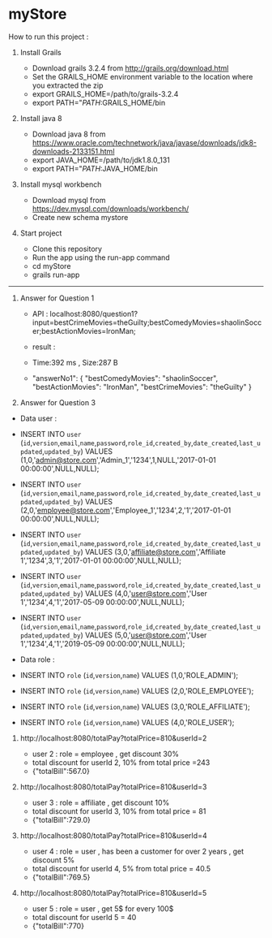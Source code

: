 # myStore

How to run this project :

1. Install Grails
   - Download grails 3.2.4 from http://grails.org/download.html
   - Set the GRAILS_HOME environment variable to the location where you extracted the zip
   - export GRAILS_HOME=/path/to/grails-3.2.4
   - export PATH="$PATH:$GRAILS_HOME/bin

2. Install java 8
   - Download java 8 from https://www.oracle.com/technetwork/java/javase/downloads/jdk8-downloads-2133151.html
   - export JAVA_HOME=/path/to/jdk1.8.0_131
   - export PATH="$PATH:$JAVA_HOME/bin

3. Install mysql workbench
   - Download mysql from https://dev.mysql.com/downloads/workbench/
   - Create new schema mystore

4. Start project 
   - Clone this repository
   - Run the app using the run-app command
   - cd myStore
   - grails run-app

-------------------------------------

1. Answer for Question 1 
   - API : localhost:8080/question1?input=bestCrimeMovies=theGuilty;bestComedyMovies=shaolinSoccer;bestActionMovies=IronMan;

   - result : 
   - Time:392 ms , Size:287 B

   - "answerNo1": {
        "bestComedyMovies": "shaolinSoccer",
        "bestActionMovies": "IronMan",
        "bestCrimeMovies": "theGuilty"
      }

2. Answer for Question 3

 - Data user :

- INSERT INTO `user` (`id`,`version`,`email`,`name`,`password`,`role_id`,`created_by`,`date_created`,`last_updated`,`updated_by`) VALUES (1,0,'admin@store.com','Admin_1','1234',1,NULL,'2017-01-01 00:00:00',NULL,NULL);
- INSERT INTO `user` (`id`,`version`,`email`,`name`,`password`,`role_id`,`created_by`,`date_created`,`last_updated`,`updated_by`) VALUES (2,0,'employee@store.com','Employee_1','1234',2,'1','2017-01-01 00:00:00',NULL,NULL);
- INSERT INTO `user` (`id`,`version`,`email`,`name`,`password`,`role_id`,`created_by`,`date_created`,`last_updated`,`updated_by`) VALUES (3,0,'affiliate@store.com','Affiliate 1','1234',3,'1','2017-01-01 00:00:00',NULL,NULL);
- INSERT INTO `user` (`id`,`version`,`email`,`name`,`password`,`role_id`,`created_by`,`date_created`,`last_updated`,`updated_by`) VALUES (4,0,'user@store.com','User 1','1234',4,'1','2017-05-09 00:00:00',NULL,NULL);
- INSERT INTO `user` (`id`,`version`,`email`,`name`,`password`,`role_id`,`created_by`,`date_created`,`last_updated`,`updated_by`) VALUES (5,0,'user@store.com','User 1','1234',4,'1','2019-05-09 00:00:00',NULL,NULL);


- Data role :

- INSERT INTO `role` (`id`,`version`,`name`) VALUES (1,0,'ROLE_ADMIN');
- INSERT INTO `role` (`id`,`version`,`name`) VALUES (2,0,'ROLE_EMPLOYEE');
- INSERT INTO `role` (`id`,`version`,`name`) VALUES (3,0,'ROLE_AFFILIATE');
- INSERT INTO `role` (`id`,`version`,`name`) VALUES (4,0,'ROLE_USER');

1. http://localhost:8080/totalPay?totalPrice=810&userId=2
    - user 2 : role = employee , get discount 30%
    - total discount for userId 2, 10% from total price =243
    - {"totalBill":567.0}

2. http://localhost:8080/totalPay?totalPrice=810&userId=3
    - user 3 : role = affiliate , get discount 10%
    - total discount for userId 3, 10% from total price = 81
    - {"totalBill":729.0}
    
3. http://localhost:8080/totalPay?totalPrice=810&userId=4
    - user 4 : role = user , has been a customer for over 2 years , get discount 5%
    - total discount for userId 4, 5% from total price = 40.5
    - {"totalBill":769.5}
    
4. http://localhost:8080/totalPay?totalPrice=810&userId=5
    - user 5 : role = user , get 5$ for every 100$
    - total discount for userId 5 = 40
    - {"totalBill":770}

